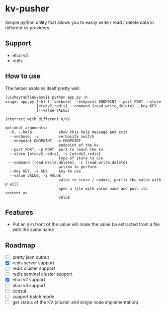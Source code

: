 # kv-pusher

Simple python utility that allows you to easily write / read / delete data in different kv providers

## Support

* etcd v2
* redis

## How to use

The helper explains itself pretty well.

```
[visheyra@linuxbox]$ python app.py -h
usage: app.py [-h] [--verbose] --endpoint ENDPOINT --port PORT --store
              {etcdv2,redis} --command {read,write,delete} --key KEY
              [--value VALUE]

interract with different K/Vs

optional arguments:
  -h, --help            show this help message and exit
  --verbose, -v         verbosity switch
  --endpoint ENDPOINT, -e ENDPOINT
                        endpoint of the kv
  --port PORT, -p PORT  port to reach the kv
  --store {etcdv2,redis}, -s {etcdv2,redis}
                        type of store to use
  --command {read,write,delete}, -c {read,write,delete}
                        action to perform
  --key KEY, -k KEY     key to use
  --value VALUE, -i VALUE
                        value to store / update, perfix the value with @ will
                        open a file with value name and push its content as
                        value
```

## Features

* Put an `@` in front of the value will make the value be extracted from a file with the same name

## Roadmap

* [ ] pretty json output
* [x] redis server support
* [ ] redis cluster support
* [ ] redis sentinel cluster support
* [x] etcd v2 support
* [ ] etcd v3 support
* [ ] consul
* [ ] support batch mode
* [ ] get status of the KV (cluster and single node implementation)
